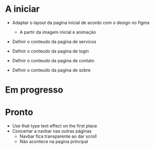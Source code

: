 
# A iniciar
- Adaptar o layout da pagina inicial de acordo com o design no figma
    - A partir da imagem inicial e animação

- Definir o conteudo da pagina de servicos
- Definir o conteudo da pagina de login
- Definir o conteudo da pagina de contato
- Definir o conteudo da pagina de sobre

# Em progresso
# Pronto
- Use that type text effect on the first place
- Concertar a navbar nas outras páginas
    - Navbar fica transparente ao dar scroll
    - Não acontece na pagina principal

